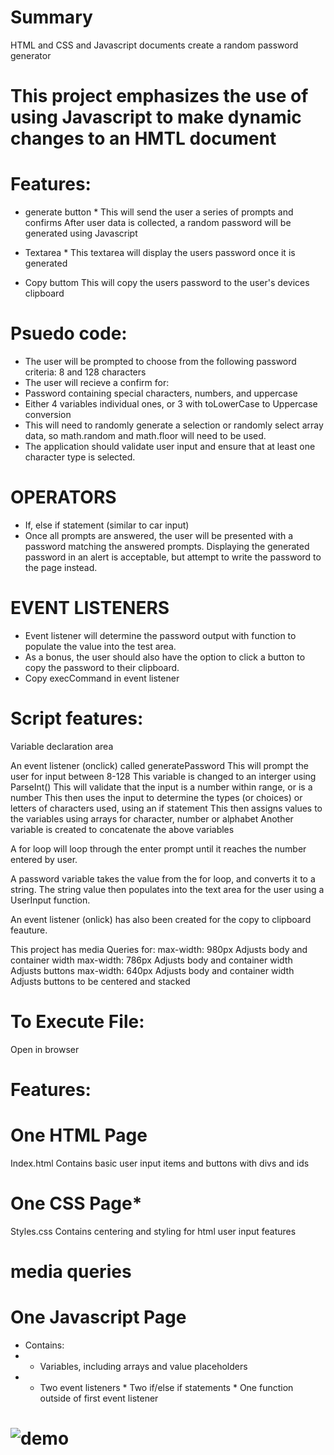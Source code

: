 # Summary
HTML and CSS and Javascript documents create a random password generator

# This project emphasizes the use of using Javascript to make dynamic changes to an HMTL document

# Features:
* generate button *
This will send the user a series of prompts and confirms
After user data is collected, a random password will be generated using Javascript

* Textarea *
This textarea will display the users password once it is generated

* Copy buttom
This will copy the users password to the user's devices clipboard

# Psuedo code:
* The user will be prompted to choose from the following password criteria: 8 and 128 characters
* The user will recieve a confirm for:
* Password containing special characters, numbers, and uppercase
* Either 4 variables individual ones, or 3 with toLowerCase to Uppercase conversion
* This will need to randomly generate a selection or randomly select array data, so math.random and math.floor will need to be used.
* The application should validate user input and ensure that at least one character type is selected.

# OPERATORS
* If, else if statement (similar to car input)
* Once all prompts are answered, the user will be presented with a password matching the answered prompts. Displaying the generated password in an alert is acceptable, but attempt to write the password to the page instead.
  
# EVENT LISTENERS
* Event listener will determine the password output with function to populate the value into the test area.
* As a bonus, the user should also have the option to click a button to copy the password to their clipboard.
* Copy execCommand in event listener

# Script features:
Variable declaration area

An event listener (onclick) called generatePassword
This will prompt the user for input between 8-128
This variable is changed to an interger using ParseInt()
This will validate that the input is a number within range, or is a number
This then uses the input to determine the types (or choices) or letters of characters used, using an if statement
This then assigns values to the variables using arrays for character, number or alphabet
Another variable is created to concatenate the above variables

A for loop will loop through the enter prompt until it reaches the number entered by user.

A password variable takes the value from the for loop, and converts it to a string.
The string value then populates into the text area for the user using a UserInput function.

An event listener (onlick) has also been created for the copy to clipboard feauture.


This project has media Queries for:
max-width: 980px
Adjusts body and container width
max-width: 786px
Adjusts body and container width
Adjusts buttons
max-width: 640px
Adjusts body and container width
Adjusts buttons to be centered and stacked

# To Execute File:
Open in browser

# Features:
# One HTML Page
Index.html
Contains basic user input items and buttons with divs and ids
# One CSS Page*
Styles.css
Contains centering and styling for html user input features
# media queries
# One Javascript Page
 * Contains:
 *  * Variables, including arrays and value placeholders 
 *  * Two event listeners * Two if/else if statements * One function outside of first event listener

# ![demo](passgenerator.gif)